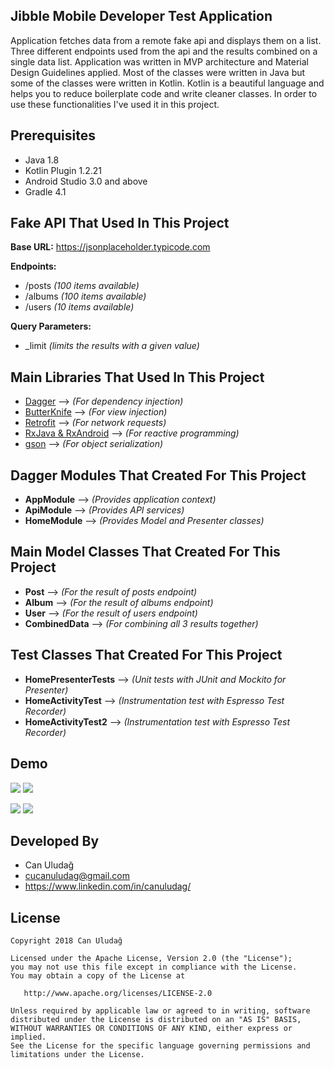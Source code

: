Jibble Mobile Developer Test Application
--------------------
Application fetches data from a remote fake api and displays them on a list. Three different endpoints used from the api and the results combined on a single data list. Application was written in MVP architecture and Material Design Guidelines applied. Most of the classes were written in Java but some of the classes were written in Kotlin. Kotlin is a beautiful language and helps you to reduce boilerplate code and write cleaner classes. In order to use these functionalities I've used it in this project.

Prerequisites
-------------
* Java 1.8
* Kotlin Plugin 1.2.21
* Android Studio 3.0 and above
* Gradle 4.1

Fake API That Used In This Project
------------------------------------
**Base URL:** https://jsonplaceholder.typicode.com 

**Endpoints:**
* /posts	*(100 items available)*
* /albums	*(100 items available)*
* /users	*(10 items available)*

**Query Parameters:**
* _limit *(limits the results with a given value)*

Main Libraries That Used In This Project
----------------------------------------
* [Dagger][1] --> *(For dependency injection)*
* [ButterKnife][2] --> *(For view injection)*
* [Retrofit][3] --> *(For network requests)*
* [RxJava & RxAndroid][4] --> *(For reactive programming)*
* [gson][5] --> *(For object serialization)*

Dagger Modules That Created For This Project
--------------------------------------------
* **AppModule** --> *(Provides application context)*
* **ApiModule** --> *(Provides API services)*
* **HomeModule** --> *(Provides Model and Presenter classes)*

Main Model Classes That Created For This Project
------------------------------------------------
* **Post** --> *(For the result of posts endpoint)*
* **Album** --> *(For the result of albums endpoint)*
* **User** --> *(For the result of users endpoint)*
* **CombinedData** --> *(For combining all 3 results together)*

Test Classes That Created For This Project
------------------------------------------------
* **HomePresenterTests** --> *(Unit tests with JUnit and Mockito for Presenter)*
* **HomeActivityTest** --> *(Instrumentation test with Espresso Test Recorder)*
* **HomeActivityTest2** --> *(Instrumentation test with Espresso Test Recorder)*

Demo
----
![](./art/art_demo_1.png) ![](./art/art_demo_2.png) 

![](./art/art_demo_3.png) ![](./art/art_demo_4.png)

Developed By
---------------
* Can Uludağ
* cucanuludag@gmail.com
* https://www.linkedin.com/in/canuludag/
 
License
----------
    Copyright 2018 Can Uludağ

    Licensed under the Apache License, Version 2.0 (the "License");
    you may not use this file except in compliance with the License.
    You may obtain a copy of the License at

       http://www.apache.org/licenses/LICENSE-2.0

    Unless required by applicable law or agreed to in writing, software
    distributed under the License is distributed on an "AS IS" BASIS,
    WITHOUT WARRANTIES OR CONDITIONS OF ANY KIND, either express or implied.
    See the License for the specific language governing permissions and
    limitations under the License.

[1]: https://github.com/google/dagger
[2]: https://github.com/JakeWharton/butterknife
[3]: http://square.github.io/retrofit/
[4]: https://github.com/ReactiveX/RxAndroid 
[5]: https://github.com/google/gson